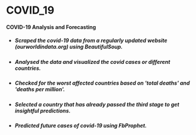 # COVID_19
#### COVID-19 Analysis and Forecasting
- #####  Scraped the covid-19 data from a regularly updated website *(ourworldindata.org)* using BeautifulSoup.
- #####  Analysed the data and visualized the covid cases or different countries.
- #####  Checked for the worst affected countries based on 'total deaths' and 'deaths per million'.
- #####  Selected a country that has already passed the third stage to get insightful predictions.
- #####  Predicted future cases of covid-19 using FbProphet.

